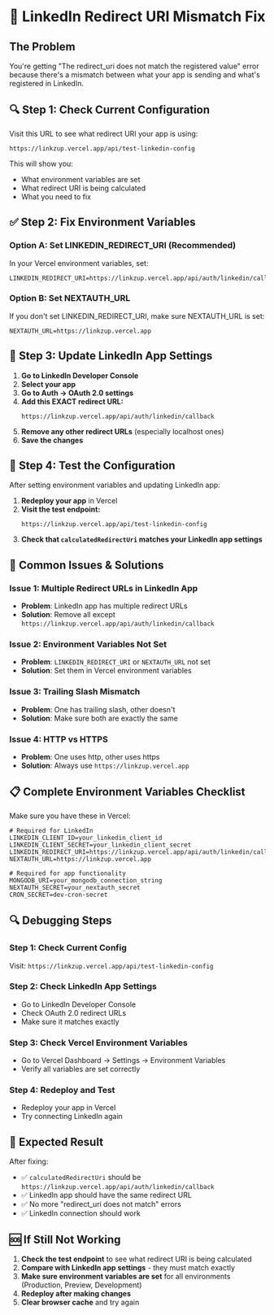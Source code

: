 # 🔧 LinkedIn Redirect URI Mismatch Fix

## The Problem
You're getting "The redirect_uri does not match the registered value" error because there's a mismatch between what your app is sending and what's registered in LinkedIn.

## 🔍 Step 1: Check Current Configuration

Visit this URL to see what redirect URI your app is using:
```
https://linkzup.vercel.app/api/test-linkedin-config
```

This will show you:
- What environment variables are set
- What redirect URI is being calculated
- What you need to fix

## ✅ Step 2: Fix Environment Variables

### Option A: Set LINKEDIN_REDIRECT_URI (Recommended)

In your Vercel environment variables, set:
```env
LINKEDIN_REDIRECT_URI=https://linkzup.vercel.app/api/auth/linkedin/callback
```

### Option B: Set NEXTAUTH_URL

If you don't set LINKEDIN_REDIRECT_URI, make sure NEXTAUTH_URL is set:
```env
NEXTAUTH_URL=https://linkzup.vercel.app
```

## 🔧 Step 3: Update LinkedIn App Settings

1. **Go to LinkedIn Developer Console**
2. **Select your app**
3. **Go to Auth → OAuth 2.0 settings**
4. **Add this EXACT redirect URL:**
   ```
   https://linkzup.vercel.app/api/auth/linkedin/callback
   ```
5. **Remove any other redirect URLs** (especially localhost ones)
6. **Save the changes**

## 🧪 Step 4: Test the Configuration

After setting environment variables and updating LinkedIn app:

1. **Redeploy your app** in Vercel
2. **Visit the test endpoint:**
   ```
   https://linkzup.vercel.app/api/test-linkedin-config
   ```
3. **Check that `calculatedRedirectUri` matches your LinkedIn app settings**

## 🚨 Common Issues & Solutions

### Issue 1: Multiple Redirect URLs in LinkedIn App
- **Problem**: LinkedIn app has multiple redirect URLs
- **Solution**: Remove all except `https://linkzup.vercel.app/api/auth/linkedin/callback`

### Issue 2: Environment Variables Not Set
- **Problem**: `LINKEDIN_REDIRECT_URI` or `NEXTAUTH_URL` not set
- **Solution**: Set them in Vercel environment variables

### Issue 3: Trailing Slash Mismatch
- **Problem**: One has trailing slash, other doesn't
- **Solution**: Make sure both are exactly the same

### Issue 4: HTTP vs HTTPS
- **Problem**: One uses http, other uses https
- **Solution**: Always use `https://linkzup.vercel.app`

## 📋 Complete Environment Variables Checklist

Make sure you have these in Vercel:

```env
# Required for LinkedIn
LINKEDIN_CLIENT_ID=your_linkedin_client_id
LINKEDIN_CLIENT_SECRET=your_linkedin_client_secret
LINKEDIN_REDIRECT_URI=https://linkzup.vercel.app/api/auth/linkedin/callback
NEXTAUTH_URL=https://linkzup.vercel.app

# Required for app functionality
MONGODB_URI=your_mongodb_connection_string
NEXTAUTH_SECRET=your_nextauth_secret
CRON_SECRET=dev-cron-secret
```

## 🔍 Debugging Steps

### Step 1: Check Current Config
Visit: `https://linkzup.vercel.app/api/test-linkedin-config`

### Step 2: Check LinkedIn App Settings
- Go to LinkedIn Developer Console
- Check OAuth 2.0 redirect URLs
- Make sure it matches exactly

### Step 3: Check Vercel Environment Variables
- Go to Vercel Dashboard → Settings → Environment Variables
- Verify all variables are set correctly

### Step 4: Redeploy and Test
- Redeploy your app in Vercel
- Try connecting LinkedIn again

## 🎯 Expected Result

After fixing:
- ✅ `calculatedRedirectUri` should be `https://linkzup.vercel.app/api/auth/linkedin/callback`
- ✅ LinkedIn app should have the same redirect URL
- ✅ No more "redirect_uri does not match" errors
- ✅ LinkedIn connection should work

## 🆘 If Still Not Working

1. **Check the test endpoint** to see what redirect URI is being calculated
2. **Compare with LinkedIn app settings** - they must match exactly
3. **Make sure environment variables are set** for all environments (Production, Preview, Development)
4. **Redeploy after making changes**
5. **Clear browser cache** and try again
